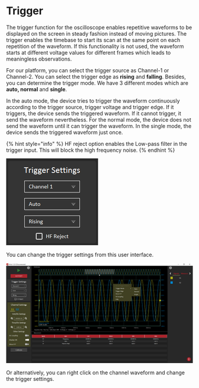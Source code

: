 # Trigger

The trigger function for the oscilloscope enables repetitive waveforms to be displayed on the screen in steady fashion instead of moving pictures. The trigger enables the timebase to start its scan at the same point on each repetition of the waveform. If this functionality is not used, the waveform starts at different voltage values for different frames which leads to meaningless observations.

For our platform, you can select the trigger source as Channel-1 or Channel-2. You can select the trigger edge as **rising** and **falling**. Besides, you can determine the trigger mode. We have 3 different modes which are **auto, normal** and **single**.   
  
In the auto mode, the device tries to trigger the waveform continuously according to the trigger source, trigger voltage and trigger edge. If it triggers, the device sends the triggered waveform. If it cannot trigger, it send the waveform nevertheless. For the normal mode, the device does not send the waveform until it can trigger the waveform. In the single mode, the device sends the triggered waveform just once. 

{% hint style="info" %}
HF reject option enables the Low-pass filter in the trigger input. This will block the high frequency noise.
{% endhint %}

![](../../../../../.gitbook/assets/image%20%28120%29.png)

You can change the trigger settings from this user interface. 

![](../../../../../.gitbook/assets/image%20%28154%29.png)

Or alternatively, you can right click on the channel waveform and change the trigger settings.

